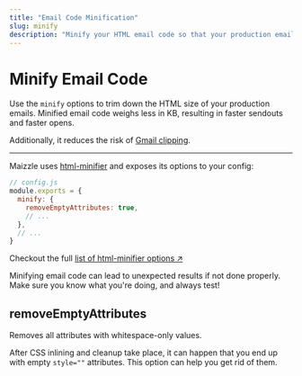 ```yaml
---
title: "Email Code Minification"
slug: minify
description: "Minify your HTML email code so that your production emails weigh less and you avoid Gmail clipping"
---
```


# Minify Email Code

Use the `minify` options to trim down the HTML size of your production emails. Minified email code weighs less in KB, resulting in faster sendouts and faster opens.

Additionally, it reduces the risk of [Gmail clipping](https://github.com/hteumeuleu/email-bugs/issues/41).

---

Maizzle uses [html-minifier](https://www.npmjs.com/package/html-minifier) and exposes its options to your config:

```js
// config.js
module.exports = {
  minify: {
    removeEmptyAttributes: true,
    // ...
  },
  // ...
}
```

Checkout the full [list of html-minifier options &nearr;](https://www.npmjs.com/package/html-minifier#options-quick-reference)

<div class="bg-gray-100 border-l-4 border-gradient-b-orange-dark p-4 mb-4 text-md" role="alert">
  <div class="text-gray-600">Minifying email code can lead to unexpected results if not done properly. Make sure you know what you're doing, and always test!</div>
</div>

## removeEmptyAttributes

Removes all attributes with whitespace-only values.

After CSS inlining and cleanup take place, it can happen that you end up with empty `style=""` attributes. This option can help you get rid of them.

